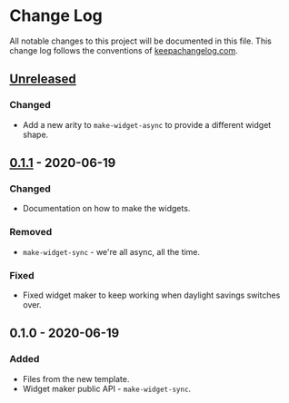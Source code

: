 # Change Log
All notable changes to this project will be documented in this file. This change log follows the conventions of [keepachangelog.com](http://keepachangelog.com/).

## [Unreleased]
### Changed
- Add a new arity to `make-widget-async` to provide a different widget shape.

## [0.1.1] - 2020-06-19
### Changed
- Documentation on how to make the widgets.

### Removed
- `make-widget-sync` - we're all async, all the time.

### Fixed
- Fixed widget maker to keep working when daylight savings switches over.

## 0.1.0 - 2020-06-19
### Added
- Files from the new template.
- Widget maker public API - `make-widget-sync`.

[Unreleased]: https://github.com/your-name/datastore/compare/0.1.1...HEAD
[0.1.1]: https://github.com/your-name/datastore/compare/0.1.0...0.1.1
